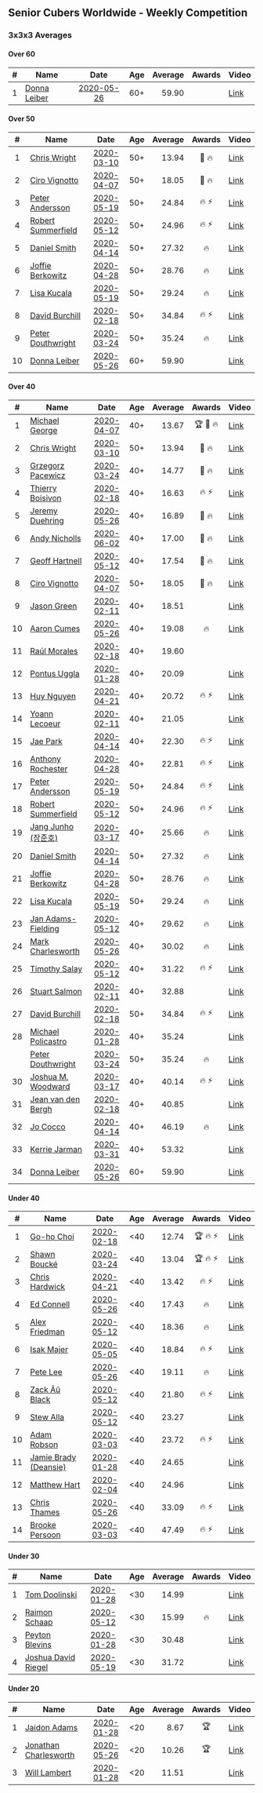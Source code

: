 ## Senior Cubers Worldwide - Weekly Competition
### 3x3x3 Averages

#### Over 60

| # | Name | Date | Age | Average | Awards | Video |
| :--: | -- | :--: | :--: | --: | :--: | -- |
| 1 | [Donna Leiber](../persons/donna_leiber.md) | [2020-05-26](results/2020-05-26.md) | 60+ | 59.90 |  | [Link](https://www.facebook.com/events/688407551989463/permalink/690851241745094/) |

#### Over 50

| # | Name | Date | Age | Average | Awards | Video |
| :--: | -- | :--: | :--: | --: | :--: | -- |
| 1 | [Chris Wright](../persons/chris_wright.md) | [2020-03-10](results/2020-03-10.md) | 50+ | 13.94 | 🥇 🔥 | [Link](https://www.facebook.com/events/164742401163863/permalink/166336147671155/) |
| 2 | [Ciro Vignotto](../persons/ciro_vignotto.md) | [2020-04-07](results/2020-04-07.md) | 50+ | 18.05 | 🥉 🔥 | [Link](https://www.facebook.com/events/510082903229069/permalink/510196029884423/) |
| 3 | [Peter Andersson](../persons/peter_andersson.md) | [2020-05-19](results/2020-05-19.md) | 50+ | 24.84 | 🔥 ⚡ | [Link](https://www.facebook.com/events/1880761498725633/permalink/1884791511655965/) |
| 4 | [Robert Summerfield](../persons/robert_summerfield.md) | [2020-05-12](results/2020-05-12.md) | 50+ | 24.96 | 🔥 ⚡ | [Link](https://www.facebook.com/events/546188069600739/permalink/550267339192812/) |
| 5 | [Daniel Smith](../persons/daniel_smith.md) | [2020-04-14](results/2020-04-14.md) | 50+ | 27.32 | 🔥 | [Link](https://www.facebook.com/events/982619255468618/permalink/987007658363111/) |
| 6 | [Joffie Berkowitz](../persons/joffie_berkowitz.md) | [2020-04-28](results/2020-04-28.md) | 50+ | 28.76 | 🔥 | [Link](https://www.facebook.com/events/535188653858103/permalink/538649213512047/) |
| 7 | [Lisa Kucala](../persons/lisa_kucala.md) | [2020-05-19](results/2020-05-19.md) | 50+ | 29.24 | 🔥 | [Link](https://www.facebook.com/events/1880761498725633/permalink/1884966041638512/) |
| 8 | [David Burchill](../persons/david_burchill.md) | [2020-02-18](results/2020-02-18.md) | 50+ | 34.84 | 🔥 ⚡ | [Link](https://www.facebook.com/events/2558750947697073/permalink/2563602730545228/) |
| 9 | [Peter Douthwright](../persons/peter_douthwright.md) | [2020-03-24](results/2020-03-24.md) | 50+ | 35.24 | 🔥 | [Link](https://www.facebook.com/events/524456301543611/permalink/526144678041440/) |
| 10 | [Donna Leiber](../persons/donna_leiber.md) | [2020-05-26](results/2020-05-26.md) | 60+ | 59.90 |  | [Link](https://www.facebook.com/events/688407551989463/permalink/690851241745094/) |

#### Over 40

| # | Name | Date | Age | Average | Awards | Video |
| :--: | -- | :--: | :--: | --: | :--: | -- |
| 1 | [Michael George](../persons/michael_george.md) | [2020-04-07](results/2020-04-07.md) | 40+ | 13.67 | 🏆 🥇 🔥 | [Link](https://www.facebook.com/events/510082903229069/permalink/514413202796039/) |
| 2 | [Chris Wright](../persons/chris_wright.md) | [2020-03-10](results/2020-03-10.md) | 50+ | 13.94 | 🥇 🔥 | [Link](https://www.facebook.com/events/164742401163863/permalink/166336147671155/) |
| 3 | [Grzegorz Pacewicz](../persons/grzegorz_pacewicz.md) | [2020-03-24](results/2020-03-24.md) | 40+ | 14.77 | 🥈 🔥 | [Link](https://www.facebook.com/events/524456301543611/permalink/527399597915948/) |
| 4 | [Thierry Boisivon](../persons/thierry_boisivon.md) | [2020-02-18](results/2020-02-18.md) | 40+ | 16.63 | 🔥 ⚡ | [Link](https://www.facebook.com/events/2558750947697073/permalink/2561495007422667/) |
| 5 | [Jeremy Duehring](../persons/jeremy_duehring.md) | [2020-05-26](results/2020-05-26.md) | 40+ | 16.89 | 🥈 🔥 | [Link](https://www.facebook.com/events/688407551989463/permalink/692481941582024/) |
| 6 | [Andy Nicholls](../persons/andy_nicholls.md) | [2020-06-02](results/2020-06-02.md) | 40+ | 17.00 | 🥈 🔥 | [Link](https://www.facebook.com/events/3373950429496747/permalink/3374543089437481/) |
| 7 | [Geoff Hartnell](../persons/geoff_hartnell.md) | [2020-05-12](results/2020-05-12.md) | 40+ | 17.54 | 🥈 🔥 | [Link](https://www.facebook.com/events/546188069600739/permalink/548661302686749/) |
| 8 | [Ciro Vignotto](../persons/ciro_vignotto.md) | [2020-04-07](results/2020-04-07.md) | 50+ | 18.05 | 🥉 🔥 | [Link](https://www.facebook.com/events/510082903229069/permalink/510196029884423/) |
| 9 | [Jason Green](../persons/jason_green.md) | [2020-02-11](results/2020-02-11.md) | 40+ | 18.51 |  | [Link](https://www.facebook.com/events/616423959107229/permalink/621424961940462/) |
| 10 | [Aaron Cumes](../persons/aaron_cumes.md) | [2020-05-26](results/2020-05-26.md) | 40+ | 19.08 | 🔥 | [Link](https://www.facebook.com/events/688407551989463/permalink/688492338647651/) |
| 11 | [Raúl Morales](../persons/raul_morales.md) | [2020-02-18](results/2020-02-18.md) | 40+ | 19.60 |  | |
| 12 | [Pontus Uggla](../persons/pontus_uggla.md) | [2020-01-28](results/2020-01-28.md) | 40+ | 20.09 |  | [Link](https://www.facebook.com/pontusuggla/videos/10156642116836576/) |
| 13 | [Huy Nguyen](../persons/huy_nguyen.md) | [2020-04-21](results/2020-04-21.md) | 40+ | 20.72 | 🔥 ⚡ | [Link](https://www.facebook.com/events/880278499062375/permalink/881358878954337/) |
| 14 | [Yoann Lecoeur](../persons/yoann_lecoeur.md) | [2020-02-11](results/2020-02-11.md) | 40+ | 21.05 |  | [Link](https://www.facebook.com/events/616423959107229/permalink/616850075731284/) |
| 15 | [Jae Park](../persons/jae_park.md) | [2020-04-14](results/2020-04-14.md) | 40+ | 22.30 | 🔥 ⚡ | [Link](https://www.facebook.com/events/982619255468618/permalink/985441481853062/) |
| 16 | [Anthony Rochester](../persons/anthony_rochester.md) | [2020-04-28](results/2020-04-28.md) | 40+ | 22.81 | 🔥 ⚡ | [Link](https://www.facebook.com/events/535188653858103/permalink/535216167188685/) |
| 17 | [Peter Andersson](../persons/peter_andersson.md) | [2020-05-19](results/2020-05-19.md) | 50+ | 24.84 | 🔥 ⚡ | [Link](https://www.facebook.com/events/1880761498725633/permalink/1884791511655965/) |
| 18 | [Robert Summerfield](../persons/robert_summerfield.md) | [2020-05-12](results/2020-05-12.md) | 50+ | 24.96 | 🔥 ⚡ | [Link](https://www.facebook.com/events/546188069600739/permalink/550267339192812/) |
| 19 | [Jang Junho (장준호)](../persons/jang_junho.md) | [2020-03-17](results/2020-03-17.md) | 40+ | 25.66 | 🔥 | [Link](https://www.facebook.com/events/280686576235146/permalink/281744432796027/) |
| 20 | [Daniel Smith](../persons/daniel_smith.md) | [2020-04-14](results/2020-04-14.md) | 50+ | 27.32 | 🔥 | [Link](https://www.facebook.com/events/982619255468618/permalink/987007658363111/) |
| 21 | [Joffie Berkowitz](../persons/joffie_berkowitz.md) | [2020-04-28](results/2020-04-28.md) | 50+ | 28.76 | 🔥 | [Link](https://www.facebook.com/events/535188653858103/permalink/538649213512047/) |
| 22 | [Lisa Kucala](../persons/lisa_kucala.md) | [2020-05-19](results/2020-05-19.md) | 50+ | 29.24 | 🔥 | [Link](https://www.facebook.com/events/1880761498725633/permalink/1884966041638512/) |
| 23 | [Jan Adams-Fielding](../persons/jan_adams-fielding.md) | [2020-05-12](results/2020-05-12.md) | 40+ | 29.62 | 🔥 | [Link](https://www.facebook.com/events/546188069600739/permalink/549722615913951/) |
| 24 | [Mark Charlesworth](../persons/mark_charlesworth.md) | [2020-05-26](results/2020-05-26.md) | 40+ | 30.02 | 🔥 | [Link](https://www.facebook.com/events/688407551989463/permalink/690761785087373/) |
| 25 | [Timothy Salay](../persons/timothy_salay.md) | [2020-05-12](results/2020-05-12.md) | 40+ | 31.22 | 🔥 ⚡ | [Link](https://www.facebook.com/BigTSpot/videos/10215971290226347/) |
| 26 | [Stuart Salmon](../persons/stuart_salmon.md) | [2020-02-11](results/2020-02-11.md) | 40+ | 32.88 |  | [Link](https://www.facebook.com/events/616423959107229/permalink/621286958620929/) |
| 27 | [David Burchill](../persons/david_burchill.md) | [2020-02-18](results/2020-02-18.md) | 50+ | 34.84 | 🔥 ⚡ | [Link](https://www.facebook.com/events/2558750947697073/permalink/2563602730545228/) |
| 28 | [Michael Policastro](../persons/michael_policastro.md) | [2020-01-28](results/2020-01-28.md) | 40+ | 35.24 |  | [Link](https://www.facebook.com/100008831955388/videos/2261201300850913/) |
| | [Peter Douthwright](../persons/peter_douthwright.md) | [2020-03-24](results/2020-03-24.md) | 50+ | 35.24 | 🔥 | [Link](https://www.facebook.com/events/524456301543611/permalink/526144678041440/) |
| 30 | [Joshua M. Woodward](../persons/joshua_m._woodward.md) | [2020-03-17](results/2020-03-17.md) | 40+ | 40.14 | 🔥 ⚡ | [Link](https://www.facebook.com/events/280686576235146/permalink/281264172844053/) |
| 31 | [Jean van den Bergh](../persons/jean_van_den_bergh.md) | [2020-02-18](results/2020-02-18.md) | 40+ | 40.85 |  | [Link](https://www.facebook.com/events/2558750947697073/permalink/2564174693821365/) |
| 32 | [Jo Cocco](../persons/jo_cocco.md) | [2020-04-14](results/2020-04-14.md) | 40+ | 46.19 | 🔥 | [Link](https://www.facebook.com/events/982619255468618/permalink/986912875039256/) |
| 33 | [Kerrie Jarman](../persons/kerrie_jarman.md) | [2020-03-31](results/2020-03-31.md) | 40+ | 53.32 |  | [Link](https://www.facebook.com/events/207898257161923/permalink/210424193575996/) |
| 34 | [Donna Leiber](../persons/donna_leiber.md) | [2020-05-26](results/2020-05-26.md) | 60+ | 59.90 |  | [Link](https://www.facebook.com/events/688407551989463/permalink/690851241745094/) |

#### Under 40

| # | Name | Date | Age | Average | Awards | Video |
| :--: | -- | :--: | :--: | --: | :--: | -- |
| 1 | [Go-ho Choi](../persons/go-ho_choi.md) | [2020-02-18](results/2020-02-18.md) | <40 | 12.74 | 🏆 🔥 ⚡ | [Link](https://www.facebook.com/events/1618332754973681/permalink/1618631721610451/) |
| 2 | [Shawn Boucké](../persons/shawn_boucke.md) | [2020-03-24](results/2020-03-24.md) | <40 | 13.04 | 🏆 🔥 ⚡ | [Link](https://www.facebook.com/events/524456301543611/permalink/525838088072099/) |
| 3 | [Chris Hardwick](../persons/chris_hardwick.md) | [2020-04-21](results/2020-04-21.md) | <40 | 13.42 | 🔥 ⚡ | [Link](https://www.facebook.com/events/880278499062375/permalink/881086485648243/) |
| 4 | [Ed Connell](../persons/ed_connell.md) | [2020-05-26](results/2020-05-26.md) | <40 | 17.43 | 🔥 | [Link](https://www.facebook.com/events/688407551989463/permalink/691154921714726/) |
| 5 | [Alex Friedman](../persons/alex_friedman.md) | [2020-05-12](results/2020-05-12.md) | <40 | 18.36 | 🔥 | [Link](https://www.facebook.com/events/546188069600739/permalink/550338852518994/) |
| 6 | [Isak Majer](../persons/isak_majer.md) | [2020-05-05](results/2020-05-05.md) | <40 | 18.84 | 🔥 ⚡ | [Link](https://www.facebook.com/events/3313106775587396/permalink/3313416688889738/) |
| 7 | [Pete Lee](../persons/pete_lee.md) | [2020-05-26](results/2020-05-26.md) | <40 | 19.11 | 🔥 | [Link](https://www.facebook.com/events/688407551989463/permalink/691224458374439/) |
| 8 | [Zack Âû Black](../persons/zack_au_black.md) | [2020-05-12](results/2020-05-12.md) | <40 | 21.80 | 🔥 ⚡ | [Link](https://www.facebook.com/events/546188069600739/permalink/550348159184730/) |
| 9 | [Stew Alla](../persons/stew_alla.md) | [2020-05-12](results/2020-05-12.md) | <40 | 23.27 |  | [Link](https://www.facebook.com/events/546188069600739/permalink/550354812517398/) |
| 10 | [Adam Robson](../persons/adam_robson.md) | [2020-03-03](results/2020-03-03.md) | <40 | 23.72 | 🔥 ⚡ | [Link](https://www.facebook.com/events/241721610185997/permalink/244428349915323/) |
| 11 | [Jamie Brady (Deansie)](../persons/jamie_brady.md) | [2020-01-28](results/2020-01-28.md) | <40 | 24.65 |  | [Link](https://www.facebook.com/Magnacube.askme/videos/1047021635647834/) |
| 12 | [Matthew Hart](../persons/matthew_hart.md) | [2020-02-04](results/2020-02-04.md) | <40 | 24.96 |  | [Link](https://www.facebook.com/bazosoft/videos/10221648844229649/) |
| 13 | [Chris Thames](../persons/chris_thames.md) | [2020-05-26](results/2020-05-26.md) | <40 | 33.09 | 🔥 ⚡ | [Link](https://www.facebook.com/events/688407551989463/permalink/690336398463245/) |
| 14 | [Brooke Persoon](../persons/brooke_persoon.md) | [2020-03-03](results/2020-03-03.md) | <40 | 47.49 | 🔥 ⚡ | [Link](https://www.facebook.com/events/241721610185997/permalink/245749193116572/) |

#### Under 30

| # | Name | Date | Age | Average | Awards | Video |
| :--: | -- | :--: | :--: | --: | :--: | -- |
| 1 | [Tom Doolinski](../persons/tom_doolinski.md) | [2020-01-28](results/2020-01-28.md) | <30 | 14.99 |  | [Link](https://www.facebook.com/tom.dooley.35175/videos/1479385075550710/) |
| 2 | [Raimon Schaap](../persons/raimon_schaap.md) | [2020-05-12](results/2020-05-12.md) | <30 | 15.99 | 🔥 | [Link](https://www.facebook.com/events/546188069600739/permalink/547513629468183/) |
| 3 | [Peyton Blevins](../persons/peyton_blevins.md) | [2020-01-28](results/2020-01-28.md) | <30 | 30.48 |  | [Link](https://www.facebook.com/TheNewProcess/videos/3093917170665620/) |
| 4 | [Joshua David Riegel](../persons/joshua_david_riegel.md) | [2020-05-19](results/2020-05-19.md) | <30 | 31.72 |  | [Link](https://www.facebook.com/events/1880761498725633/permalink/1884827578319025/) |

#### Under 20

| # | Name | Date | Age | Average | Awards | Video |
| :--: | -- | :--: | :--: | --: | :--: | -- |
| 1 | [Jaidon Adams](../persons/jaidon_adams.md) | [2020-01-28](results/2020-01-28.md) | <20 | 8.67 | 🏆 | [Link](https://www.facebook.com/jaidon.adams.1/videos/2562434104083122/) |
| 2 | [Jonathan Charlesworth](../persons/jonathan_charlesworth.md) | [2020-05-26](results/2020-05-26.md) | <20 | 10.26 | 🏆 | [Link](https://www.facebook.com/events/688407551989463/permalink/690761785087373/) |
| 3 | [Will Lambert](../persons/will_lambert.md) | [2020-01-28](results/2020-01-28.md) | <20 | 11.51 |  | [Link](https://www.facebook.com/Willislwynlambert/videos/10221470476215884/) |


<!-- Global site tag (gtag.js) - Google Analytics -->
<script async src="https://www.googletagmanager.com/gtag/js?id=UA-86348435-3"></script>
<script>window.dataLayer = window.dataLayer || []; function gtag() {dataLayer.push(arguments);} gtag('js', new Date()); gtag('config', 'UA-86348435-3');</script>
